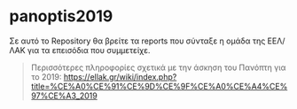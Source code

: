 # panoptis2019

Σε αυτό το Repository θα βρείτε τα reports που σύνταξε η ομάδα της ΕΕΛ/ΛΑΚ για τα επεισόδια που συμμετείχε.

> Περισσότερες πληροφορίες σχετικά με την άσκηση του Πανόπτη για το 2019: https://ellak.gr/wiki/index.php?title=%CE%A0%CE%91%CE%9D%CE%9F%CE%A0%CE%A4%CE%97%CE%A3_2019

